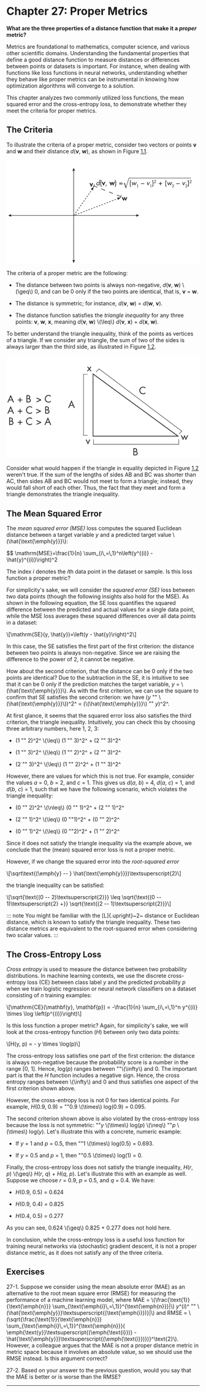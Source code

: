 







# Chapter 27: Proper Metrics
[](#chapter-27-proper-metrics)



**What are the three properties of a distance function that make it a
*proper* metric?**

Metrics are foundational to mathematics, computer science, and various
other scientific domains. Understanding the fundamental properties that
define a good distance function to measure distances or differences
between points or datasets is important. For instance, when dealing with
functions like loss functions in neural networks, understanding whether
they behave like proper metrics can be instrumental in knowing how
optimization algorithms will converge to a solution.

This chapter analyzes two commonly utilized loss functions, the mean
squared error and the cross-entropy loss, to demonstrate whether they
meet the criteria for proper metrics.

## The Criteria
[](#the-criteria)

To illustrate the criteria of a proper metric, consider two vectors or
points **v** and **w** and their distance *d*(**v**, **w**), as shown in
Figure [1.1](#fig-ch27-fig01).

<a id="fig-ch27-fig01"></a>

![The Euclidean distance between two 2D vectors](../images/ch27-fig01.png)

The criteria of a proper metric are the following:

- The distance between two points is always non-negative, *d*(**v**,
  **w**) \\(\\geq\\) 0, and can be 0 only if the two points are
  identical, that is, **v** = **w**.

- The distance is symmetric; for instance, *d*(**v**, **w**) =
  *d*(**w**, **v**).

- The distance function satisfies the *triangle inequality* for any
  three points: **v**, **w**, **x**, meaning *d*(**v**, **w**)
  \\(\\leq\\) *d*(**v**, **x**) + *d*(**x**, **w**).

To better understand the triangle inequality, think of the points as
vertices of a triangle. If we consider any triangle, the sum of two of
the sides is always larger than the third side, as illustrated in
Figure [1.2](#fig-ch27-fig02).

<a id="fig-ch27-fig02"></a>

![Triangle inequality](../images/ch27-fig02.png)

Consider what would happen if the triangle in equality depicted in
Figure [1.2](#fig-ch27-fig02) weren't true. If the sum of the lengths of sides
AB and BC was shorter than AC, then sides AB and BC would not meet to
form a triangle; instead, they would fall short of each other. Thus, the
fact that they meet and form a triangle demonstrates the triangle
inequality.

## The Mean Squared Error
[](#the-mean-squared-error)

The *mean squared error (MSE)* loss computes the squared Euclidean
distance between a target variable *y* and a predicted target value
\\(\\hat{\\text{\\emph{y}}}\\):

\$\$ \\mathrm{MSE}=\\frac{1}{n} \\sum\_{i\\,=\\,1}\^n\\left(y\^{(i)} -
\\hat{y}\^{(i)}\\right)\^2

The index *i* denotes the *i*th data point in the dataset or sample. Is
this loss function a proper metric?

For simplicity's sake, we will consider the *squared error (SE)* loss
between two data points (though the following insights also hold for the
MSE). As shown in the following equation, the SE loss quantifies the
squared difference between the predicted and actual values for a single
data point, while the MSE loss averages these squared differences over
all data points in a dataset:

\\\[\\mathrm{SE}(y, \\hat{y})=\\left(y - \\hat{y}\\right)\^2\\\]

In this case, the SE satisfies the first part of the first criterion:
the distance between two points is always non-negative. Since we are
raising the difference to the power of 2, it cannot be negative.

How about the second criterion, that the distance can be 0 only if the
two points are identical? Due to the subtraction in the SE, it is
intuitive to see that it can be 0 only if the prediction matches the
target variable, *y* = \\(\\hat{\\text{\\emph{y}}}\\). As with the first
criterion, we can use the square to confirm that SE satisfies the second
criterion: we have (*y* "" \\(\\hat{\\text{\\emph{y}}}\\))^2^ =
(\\(\\hat{\\text{\\emph{y}}}\\) "" *y*)^2^.

At first glance, it seems that the squared error loss also satisfies the
third criterion, the triangle inequality. Intuitively, you can check
this by choosing three arbitrary numbers, here 1, 2, 3:

- (1 "" 2)^2^ \\(\\leq\\) (1 "" 3)^2^ + (2 "" 3)^2^

- (1 "" 3)^2^ \\(\\leq\\) (1 "" 2)^2^ + (2 "" 3)^2^

- (2 "" 3)^2^ \\(\\leq\\) (1 "" 2)^2^ + (1 "" 3)^2^

However, there are values for which this is not true. For example,
consider the values *a* = 0, *b* = 2, and *c* = 1. This gives us
*d*(*a*, *b*) = 4, *d*(*a*, *c*) = 1, and *d*(*b*, *c*) = 1, such that
we have the following scenario, which violates the triangle inequality:

- (0 "" 2)^2^ \\(\\nleq\\) (0 "" 1)^2^ + (2 "" 1)^2^

- (2 "" 1)^2^ \\(\\leq\\) (0 ""1)^2^ + (0 "" 2)^2^

- (0 "" 1)^2^ \\(\\leq\\) (0 ""2)^2^ + (1 "" 2)^2^

Since it does not satisfy the triangle inequality via the example above,
we conclude that the (mean) squared error loss is not a proper metric.

However, if we change the squared error into the *root-squared error*

\\\[\\sqrt\\text{(\\emph{y} \-- }
\\hat{\\text{\\emph{y}}})\\textsuperscript{2}\\\]

the triangle inequality can be satisfied:

\\\[\\sqrt{\\text{(0 \-- 2)\\textsuperscript{2}}} \\leq \\sqrt{\\text{(0
\-- 1)\\textsuperscript{2} +}} \\sqrt{\\text{(2 \--
1)\\textsuperscript{2}}}\\\]

::: note
You might be familiar with the [L]{.upright}~2~ distance or Euclidean
distance, which is known to satisfy the triangle inequality. These two
distance metrics are equivalent to the root-squared error when
considering two scalar values.
:::

## The Cross-Entropy Loss
[](#the-cross-entropy-loss)

*Cross entropy* is used to measure the distance between two probability
distributions. In machine learning contexts, we use the discrete
cross-entropy loss (CE) between class label *y* and the predicted
probability *p* when we train logistic regression or neural network
classifiers on a dataset consisting of *n* training examples:

\\\[\\mathrm{CE}(\\mathbf{y}, \\mathbf{p}) = -\\frac{1}{n}
\\sum\_{i\\,=\\,1}\^n y\^{(i)} \\times \\log \\left(p\^{(i)}\\right)\\\]

Is this loss function a proper metric? Again, for simplicity's sake,
we will look at the cross-entropy function (*H*) between only two data
points:

\\\[H(y, p) = - y \\times \\log(p)\\\]

The cross-entropy loss satisfies one part of the first criterion: the
distance is always non-negative because the probability score is a
number in the range \[0, 1\]. Hence, log(*p*) ranges between
""\\(\\infty\\) and 0. The important part is that the *H* function
includes a negative sign. Hence, the cross entropy ranges between
\\(\\infty\\) and 0 and thus satisfies one aspect of the first criterion
shown above.

However, the cross-entropy loss is not 0 for two identical points. For
example, *H*(0.9, 0.9) = ""0.9 \\(\\times\\) log(0.9) = 0.095.

The second criterion shown above is also violated by the cross-entropy
loss because the loss is not symmetric: ""*y* \\(\\times\\) log(*p*)
\\(\\neq\\) ""*p* \\(\\times\\) log(*y*). Let's illustrate this with
a concrete, numeric example:

- If *y* = 1 and *p* = 0.5, then ""1 \\(\\times\\) log(0.5) = 0.693.

- If *y* = 0.5 and *p* = 1, then ""0.5 \\(\\times\\) log(1) = 0.

Finally, the cross-entropy loss does not satisfy the triangle
inequality, *H*(*r*, *p*) \\(\\geq\\) *H*(*r*, *q*) + *H*(*q*, *p*).
Let's illustrate this with an example as well. Suppose we choose *r* =
0.9, *p* = 0.5, and *q* = 0.4. We have:

- *H*(0.9, 0.5) = 0.624

- *H*(0.9, 0.4) = 0.825

- *H*(0.4, 0.5) = 0.277

As you can see, 0.624 \\(\\geq\\) 0.825 + 0.277 does not hold here.

In conclusion, while the cross-entropy loss is a useful loss function
for training neural networks via (stochastic) gradient descent, it is
not a proper distance metric, as it does not satisfy any of the three
criteria. 

## Exercises
[](#exercises)

27-1. Suppose we consider using the mean absolute error (MAE) as an
alternative to the root mean square error (RMSE) for measuring the
performance of a machine learning model, where MAE =
\\(\\frac{\\text{1}}{\\text{\\emph{n}}}
\\sum\_{\\text{\\emph{i}\\,=\\,1}}\^{\\text{\\emph{n}}}\|\\) *y*^(*i*)^
""
\\(\\hat{\\text{\\emph{y}}}\\textsuperscript{(\\text{\\emph{i}})}\|\\)
and RMSE = \\(\\sqrt{\\frac{\\text{1}}{\\text{\\emph{n}}}
\\sum\_{\\text{\\emph{i}\\,=\\,1}}\^{\\text{\\emph{n}}}(
\\emph{\\text{y}}\\textsuperscript{(\\emph{\\text{i}})} -
\\hat{\\text{\\emph{y}}}\\textsuperscript{(\\emph{\\text{i}})})}\^\\text{2}\\).
However, a colleague argues that the MAE is not a proper distance metric
in metric space because it involves an absolute value, so we should use
the RMSE instead. Is this argument correct?

27-2. Based on your answer to the previous question, would you say that
the MAE is better or is worse than the RMSE?


------------------------------------------------------------------------

